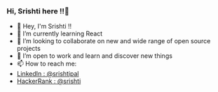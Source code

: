 ### Hi, Srishti here !!👋

- 🔭 Hey, I'm Srishti !!
- 🌱 I’m currently learning React 
- 👯 I’m looking to collaborate on new and wide range of open source projects
- 🤔 I’m open to work and learn and discover new things
- 📫 How to reach me:
- [LinkedIn : @srishtipal](https://www.linkedin.com/in/srishti-pal-37b6291bb/)
- 
  [HackerRank : @srishti](https://www.hackerrank.com/srishti1421_be20?hr_r=1)

